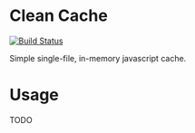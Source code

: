 # Clean Cache

[![Build Status](https://travis-ci.org/kuper-adrian/clean-cache.svg?branch=master)](https://travis-ci.org/kuper-adrian/clean-cache)

Simple single-file, in-memory javascript cache.

# Usage

TODO

